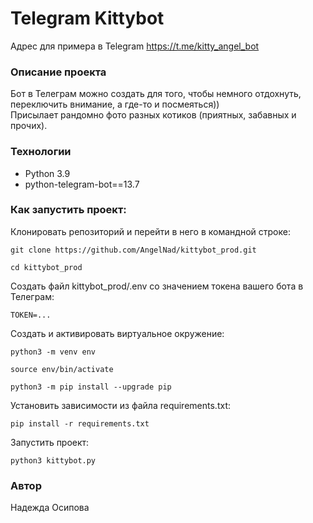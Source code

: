 # Telegram Kittybot
Адрес для примера в Telegram https://t.me/kitty_angel_bot

### Описание проекта
Бот в Телеграм можно создать для того, чтобы немного отдохнуть, переключить внимание, а где-то и посмеяться))<br>
Присылает рандомно фото разных котиков (приятных, забавных и прочих).

### Технологии
- Python 3.9
- python-telegram-bot==13.7

### Как запустить проект:

Клонировать репозиторий и перейти в него в командной строке:

```
git clone https://github.com/AngelNad/kittybot_prod.git
```

```
cd kittybot_prod
```
Cоздать файл kittybot_prod/.env со значением токена вашего бота в Телеграм:

```
TOKEN=...
```

Cоздать и активировать виртуальное окружение:

```
python3 -m venv env
```

```
source env/bin/activate
```

```
python3 -m pip install --upgrade pip
```

Установить зависимости из файла requirements.txt:

```
pip install -r requirements.txt
```

Запустить проект:

```
python3 kittybot.py
```

### Автор
Надежда Осипова
